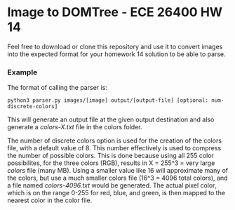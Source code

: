 # Image to DOMTree - ECE 26400 HW 14
Feel free to download or clone this repository and use it to convert images into the expected format for your homework 14 solution to be able to parse.

### Example
The format of calling the parser is:
```
python3 parser.py images/[image] output/[output-file] [optional: num-discrete-colors]
```
This will generate an output file at the given output destination and also generate a *colors-X.txt* file in the colors folder.

The number of discrete colors option is used for the creation of the colors file, with a default value of 8. This number effectively is used to compress the number of possible colors. This is done because using all 255 color possibilites, for the three colors (RGB), results in X = 255^3 = very large *colors* file (many MB). Using a smaller value like 16 will approximate many of the colors, but use a much smaller colors file (16^3 = 4096 total colors), and a file named *colors-4096.txt* would be generated. The actual pixel color, which is on the range 0-255 for red, blue, and green, is then mapped to the nearest color in the color file.
